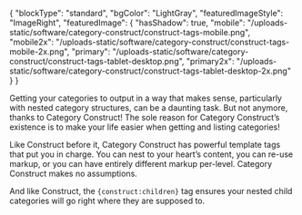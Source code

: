 {
    "blockType": "standard",
    "bgColor": "LightGray",
    "featuredImageStyle": "ImageRight",
    "featuredImage": {
        "hasShadow": true,
        "mobile": "/uploads-static/software/category-construct/construct-tags-mobile.png",
        "mobile2x": "/uploads-static/software/category-construct/construct-tags-mobile-2x.png",
        "primary": "/uploads-static/software/category-construct/construct-tags-tablet-desktop.png",
        "primary2x": "/uploads-static/software/category-construct/construct-tags-tablet-desktop-2x.png"
    }
}

Getting your categories to output in a way that makes sense, particularly with nested category structures, can be a daunting task. But not anymore, thanks to Category Construct! The sole reason for Category Construct’s existence is to make your life easier when getting and listing categories!

Like Construct before it, Category Construct has powerful template tags that put you in charge. You can nest to your heart’s content, you can re-use markup, or you can have entirely different markup per-level. Category Construct makes no assumptions.

And like Construct, the `{construct:children}` tag ensures your nested child categories will go right where they are supposed to.
